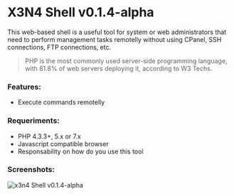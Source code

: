 # X3N4 Shell v0.1.4-alpha
This web-based shell is a useful tool for system or web administrators that need to perform management tasks remotelly without using CPanel, SSH connections, FTP connections, etc.
> PHP is the most commonly used server-side programming language, with 81.8% of web servers deploying it, according to W3 Techs.

### Features:
* Execute commands remotelly

### Requeriments:
* PHP 4.3.3+, 5.x or 7.x
* Javascript compatible browser
* Responsability on how do you use this tool

### Screenshots:
![x3n4 Shell v0.1.4-alpha](http://i1174.photobucket.com/albums/r608/jorge-matricali/Captura%20de%20pantalla%202017-06-20%20a%20las%2021.44.09_zpsm9dq4luq.png)
